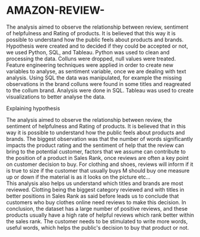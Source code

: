 # AMAZON-REVIEW-
The analysis aimed to observe the relationship between review, sentiment of helpfulness and Rating of products. It is believed that this way it is possible to understand how the public feels about products and brands. Hypothesis were created and  to decided if they could be accepted or not, we used Python, SQL, and Tableau. 
Python was used to clean and processing the data. Colluns were dropped, null values were treated.
Feature engineering techniques were  applied in order to create new variables to analyse, as sentiment variable, once we are dealing with text analysis. 
Using SQL the data was manipulated, for example the missing observations in the brand colluns were found in some titles and reagreated to the collum brand. Analysis were done in SQL. Tableau was used to create visualizations to better analyse the data. 

Explaining hypothesis 
 
The analysis aimed to observe the relationship between review, the sentiment of helpfulness and Rating of products. It is believed that in this way it is possible to understand how the public feels about products and brands. The biggest observation was that the number of words significantly impacts the product rating and the sentiment of help that the review can bring to the potential customer, factors that we assume can contribute to the position of a product in Sales Rank, once reviews are often a key point on customer decision to buy. For clothing and shoes, reviews will inform if it is true to size if the customer that usually buys M should buy one measure up or down if the material is as it looks on the picture etc…  
This analysis also helps us understand which titles and brands are most reviewed. Clotting being the biggest category reviewed and with titles in better positions in Sales Rank as said before leads us to conclude that customers who buy clothes online need reviews to make this decision. 
In conclusion, the dataset has a large number of positive reviews, and these products usually have a high rate of helpful reviews which rank better within the sales rank. The customer needs to be stimulated to write more words, useful words, which helps the public's decision to buy that product or not.
